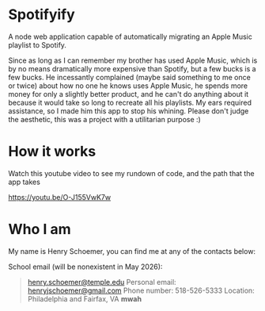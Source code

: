 # Spotifyify
A node web application capable of automatically migrating an Apple Music playlist to Spotify.

Since as long as I can remember my brother has used Apple Music, which is by no means dramatically more expensive than Spotify, but a few bucks is a few bucks. He incessantly complained (maybe said something to me once or twice) about how no one he knows uses Apple Music, he spends more money for only a slightly better product, and he can't do anything about it because it would take so long to recreate all his playlists. My ears required assistance, so I made him this app to stop his whining. Please don't judge the aesthetic, this was a project with a utilitarian purpose :)

# How it works
Watch this youtube video to see my rundown of code, and the path that the app takes

https://youtu.be/O-J155VwK7w

# Who I am
My name is Henry Schoemer, you can find me at any of the contacts below:

School email (will be nonexistent in May 2026): 
> henry.schoemer@temple.edu
Personal email:
> henryjschoemer@gmail.com
Phone number:
> 518-526-5333
Location:
> Philadelphia and Fairfax, VA
**mwah**
